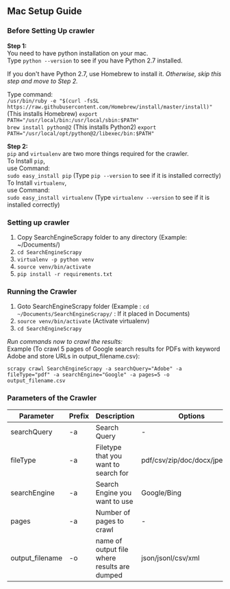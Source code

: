 ## Mac Setup Guide  
  
### Before Setting Up crawler  

**Step 1:**  
You need to have python installation on your mac.  
Type `python --version` to see if you have Python 2.7 installed.    
  
If you don't have Python 2.7, use Homebrew to install it. _Otherwise, skip this step and move to Step 2._
  
Type command:  
`/usr/bin/ruby -e "$(curl -fsSL https://raw.githubusercontent.com/Homebrew/install/master/install)"`  (This installs Homebrew)
`export PATH="/usr/local/bin:/usr/local/sbin:$PATH"`  
`brew install python@2`  (This installs Python2)
`export PATH="/usr/local/opt/python@2/libexec/bin:$PATH"`  
   
**Step 2:**  
`pip` and `virtualenv` are two more things required for the crawler.  
To Install `pip`,  
use Command:  
`sudo easy_install pip` (Type `pip --version` to see if it is installed correctly)  
To Install `virtualenv`,  
use Command:  
`sudo easy_install virtualenv`   (Type `virtualenv --version` to see if it is installed correctly)  
  
  
### Setting up crawler  
1. Copy SearchEngineScrapy folder to any directory (Example: ~/Documents/)  
2. `cd SearchEngineScrapy`   
3. `virtualenv -p python venv`  
4. `source venv/bin/activate`  
5. `pip install -r requirements.txt`  
  
  
### Running the Crawler  
1. Goto SearchEngineScrapy folder  (Example : `cd ~/Documents/SearchEngineScrapy/` : If it placed in Documents)  
2. `source venv/bin/activate` (Activate virtualenv)  
3. `cd SearchEngineScrapy`  
  
_Run commands now to crawl the results:_  
Example (To crawl 5 pages of Google search results for PDFs with keyword Adobe and store URLs in output_filename.csv):  
   
`scrapy crawl SearchEngineScrapy -a searchQuery="Adobe" -a fileType="pdf" -a searchEngine="Google" -a pages=5 -o output_filename.csv`   
  
### Parameters of the Crawler  
| Parameter       | Prefix | Description                                  | Options                       | Required | Default |
|-----------------|--------|----------------------------------------------|-------------------------------|----------|---------|
| searchQuery     | -a     | Search Query                                 | -                             | Y        | -       |
| fileType        | -a     | Filetype that you want to search for         | pdf/csv/zip/doc/docx/jpeg/png | Y        | -       |
| searchEngine    | -a     | Search Engine you want to use                | Google/Bing                   | N        | Bing    |
| pages           | -a     | Number of pages to crawl                     | -                             | N        | 3       |
| output_filename | -o     | name of output file where results are dumped | json/jsonl/csv/xml            | N        | -       |